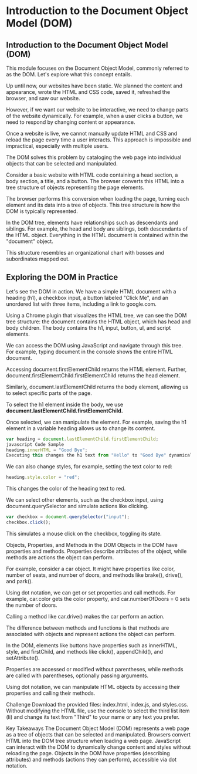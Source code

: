 # Introduction to the Document Object Model (DOM)
## Introduction to the Document Object Model (DOM)
This module focuses on the Document Object Model, commonly referred to as the DOM. Let's explore what this concept entails.

Up until now, our websites have been static. We planned the content and appearance, wrote the HTML and CSS code, saved it, refreshed the browser, and saw our website.

However, if we want our website to be interactive, we need to change parts of the website dynamically. For example, when a user clicks a button, we need to respond by changing content or appearance.

Once a website is live, we cannot manually update HTML and CSS and reload the page every time a user interacts. This approach is impossible and impractical, especially with multiple users.

The DOM solves this problem by cataloging the web page into individual objects that can be selected and manipulated.

Consider a basic website with HTML code containing a head section, a body section, a title, and a button. The browser converts this HTML into a tree structure of objects representing the page elements.

The browser performs this conversion when loading the page, turning each element and its data into a tree of objects. This tree structure is how the DOM is typically represented.

In the DOM tree, elements have relationships such as descendants and siblings. For example, the head and body are siblings, both descendants of the HTML object. Everything in the HTML document is contained within the "document" object.

This structure resembles an organizational chart with bosses and subordinates mapped out.

## Exploring the DOM in Practice
Let's see the DOM in action. We have a simple HTML document with a heading (h1), a checkbox input, a button labeled "Click Me", and an unordered list with three items, including a link to google.com.

Using a Chrome plugin that visualizes the HTML tree, we can see the DOM tree structure: the document contains the HTML object, which has head and body children. The body contains the h1, input, button, ul, and script elements.

We can access the DOM using JavaScript and navigate through this tree. For example, typing document in the console shows the entire HTML document.

Accessing document.firstElementChild returns the HTML element. Further, document.firstElementChild.firstElementChild returns the head element.

Similarly, document.lastElementChild returns the body element, allowing us to select specific parts of the page.

To select the h1 element inside the body, we use  **document.lastElementChild.firstElementChild.**

Once selected, we can manipulate the element. For example, saving the h1 element in a variable heading allows us to change its content.

```javascript
var heading = document.lastElementChild.firstElementChild;
javascript Code Sample
heading.innerHTML = "Good Bye";
Executing this changes the h1 text from "Hello" to "Good Bye" dynamically on the web page.
```
We can also change styles, for example, setting the text color to red:

```javascript
heading.style.color = "red";
```
This changes the color of the heading text to red.

We can select other elements, such as the checkbox input, using document.querySelector and simulate actions like clicking.

```javascript
var checkbox = document.querySelector("input");
checkbox.click();
```
This simulates a mouse click on the checkbox, toggling its state.

Objects, Properties, and Methods in the DOM
Objects in the DOM have properties and methods. Properties describe attributes of the object, while methods are actions the object can perform.

For example, consider a car object. It might have properties like color, number of seats, and number of doors, and methods like brake(), drive(), and park().

Using dot notation, we can get or set properties and call methods. For example, car.color gets the color property, and car.numberOfDoors = 0 sets the number of doors.

Calling a method like car.drive() makes the car perform an action.

The difference between methods and functions is that methods are associated with objects and represent actions the object can perform.

In the DOM, elements like buttons have properties such as innerHTML, style, and firstChild, and methods like click(), appendChild(), and setAttribute().

Properties are accessed or modified without parentheses, while methods are called with parentheses, optionally passing arguments.

Using dot notation, we can manipulate HTML objects by accessing their properties and calling their methods.

Challenge
Download the provided files: index.html, index.js, and styles.css. Without modifying the HTML file, use the console to select the third list item (li) and change its text from "Third" to your name or any text you prefer.

Key Takeaways
The Document Object Model (DOM) represents a web page as a tree of objects that can be selected and manipulated.
Browsers convert HTML into the DOM tree structure when loading a web page.
JavaScript can interact with the DOM to dynamically change content and styles without reloading the page.
Objects in the DOM have properties (describing attributes) and methods (actions they can perform), accessible via dot notation.